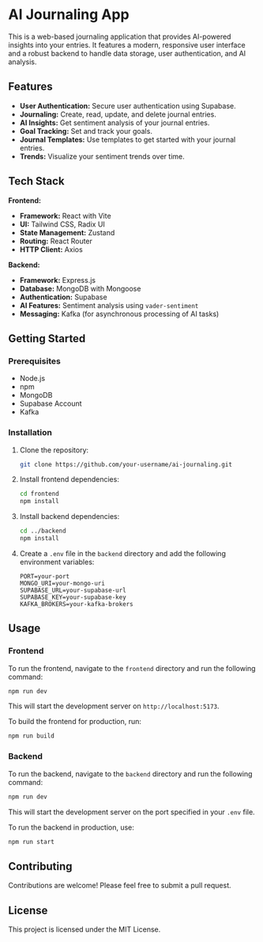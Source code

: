 # AI Journaling App

This is a web-based journaling application that provides AI-powered insights into your entries. It features a modern, responsive user interface and a robust backend to handle data storage, user authentication, and AI analysis.

## Features

*   **User Authentication:** Secure user authentication using Supabase.
*   **Journaling:** Create, read, update, and delete journal entries.
*   **AI Insights:** Get sentiment analysis of your journal entries.
*   **Goal Tracking:** Set and track your goals.
*   **Journal Templates:** Use templates to get started with your journal entries.
*   **Trends:** Visualize your sentiment trends over time.

## Tech Stack

**Frontend:**

*   **Framework:** React with Vite
*   **UI:** Tailwind CSS, Radix UI
*   **State Management:** Zustand
*   **Routing:** React Router
*   **HTTP Client:** Axios

**Backend:**

*   **Framework:** Express.js
*   **Database:** MongoDB with Mongoose
*   **Authentication:** Supabase
*   **AI Features:** Sentiment analysis using `vader-sentiment`
*   **Messaging:** Kafka (for asynchronous processing of AI tasks)

## Getting Started

### Prerequisites

*   Node.js
*   npm
*   MongoDB
*   Supabase Account
*   Kafka

### Installation

1.  Clone the repository:

    ```bash
    git clone https://github.com/your-username/ai-journaling.git
    ```

2.  Install frontend dependencies:

    ```bash
    cd frontend
    npm install
    ```

3.  Install backend dependencies:

    ```bash
    cd ../backend
    npm install
    ```

4.  Create a `.env` file in the `backend` directory and add the following environment variables:

    ```
    PORT=your-port
    MONGO_URI=your-mongo-uri
    SUPABASE_URL=your-supabase-url
    SUPABASE_KEY=your-supabase-key
    KAFKA_BROKERS=your-kafka-brokers
    ```

## Usage

### Frontend

To run the frontend, navigate to the `frontend` directory and run the following command:

```bash
npm run dev
```

This will start the development server on `http://localhost:5173`.

To build the frontend for production, run:

```bash
npm run build
```

### Backend

To run the backend, navigate to the `backend` directory and run the following command:

```bash
npm run dev
```

This will start the development server on the port specified in your `.env` file.

To run the backend in production, use:

```bash
npm run start
```

## Contributing

Contributions are welcome! Please feel free to submit a pull request.

## License

This project is licensed under the MIT License.
